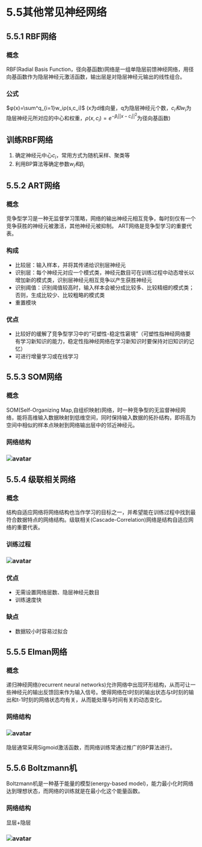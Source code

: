 # 5.5其他常见神经网络
## 5.5.1 RBF网络

### 概念
RBF(Radial Basis Function，径向基函数)网络是一组单隐层前馈神经网络，用径向基函数作为隐层神经元激活函数，输出层是对隐层神经元输出的线性组合。

### 公式
$φ(x)=\sum^q_{i=1}w_iρ(s,c_i)$
(x为d维向量，q为隐层神经元个数，$c_i和w_i$为隐层神经元所对应的中心和权重，$ρ(x,c_i)=e^{-β_i||x-c_i||^2}$为径向基函数)
## 训练RBF网络
1. 确定神经元中心$c_i$，常用方式为随机采样、聚类等
2. 利用BP算法等确定参数$w_i和β_i$

## 5.5.2 ART网络
### 概念
竞争型学习是一种无监督学习策略，网络的输出神经元相互竞争，每时刻仅有一个竞争获胜的神经元被激活，其他神经元被抑制。
ART网络是竞争型学习的重要代表。

### 构成
* 比较层：输入样本，并将其传递给识别层神经元
* 识别层：每个神经元对应一个模式类，神经元数目可在训练过程中动态增长以增加新的模式类，识别层神经元相互竞争以产生获胜神经元
* 识别阈值：识别阈值较高时，输入样本会被分成比较多、比较精细的模式类；否则，生成比较少、比较粗略的模式类
* 重置模块

### 优点
* 比较好的缓解了竞争型学习中的“可塑性-稳定性窘境”（可塑性指神经网络要有学习新知识的能力，稳定性指神经网络在学习新知识时要保持对旧知识的记忆）
* 可进行增量学习或在线学习

## 5.5.3 SOM网络
### 概念
SOM(Self-Organizing Map,自组织映射)网络，时一种竞争型的无监督神经网络，能将高维输入数据映射到低维空间，同时保持输入数据的拓扑结构，即将高为空间中相似的样本点映射到网络输出层中的邻近神经元。

### 网络结构

### ![avatar](\SOM网络结构.png)


## 5.5.4 级联相关网络
### 概念
结构自适应网络将网络结构也当作学习的目标之一，并希望能在训练过程中找到最符合数据特点的网络结构。级联相关(Cascade-Correlation)网络是结构自适应网络的重要代表。

### 训练过程

### ![avatar](\级联相关网络训练过程.png)

### 优点
* 无需设置网络层数、隐层神经元数目
* 训练速度快

### 缺点
* 数据较小时容易过拟合


## 5.5.5 Elman网络
### 概念
递归神经网络(recurrent neural networks)允许网络中出现环形结构，从而可让一些神经元的输出反馈回来作为输入信号。使得网络在t时刻的输出状态与t时刻的输出和t-1时刻的网络状态均有关，从而能处理与时间有关的动态变化。

### 网络结构

### ![avatar](\Elman网络结构.png)

隐层通常采用Sigmoid激活函数，而网络训练常通过推广的BP算法进行。

## 5.5.6 Boltzmann机
Boltzmann机是一种基于能量的模型(energy-based model)，能力最小化时网络达到理想状态，而网络的训练就是在最小化这个能量函数。

### 网络结构

显层+隐层

### ![avatar](\Boltzmann机网络结构.png)